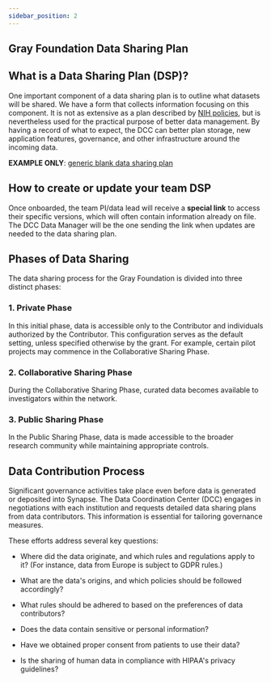 ```yaml
---
sidebar_position: 2
---
```


## Gray Foundation Data Sharing Plan

## What is a Data Sharing Plan (DSP)?

One important component of a data sharing plan is to outline what datasets will be shared. 
We have a form that collects information focusing on this component. 
It is not as extensive as a plan described by [NIH policies](https://grants.nih.gov/grants/guide/notice-files/NOT-OD-21-013.html), but is nevertheless used for the practical purpose of better data management.
By having a record of what to expect, the DCC can better plan storage, new application features, governance, and other infrastructure around the incoming data.

**EXAMPLE ONLY**: [generic blank data sharing plan](https://dsp-theta.vercel.app/dsp/preview)

## How to create or update your team DSP

Once onboarded, the team PI/data lead will receive a **special link** to access their specific versions, which will often contain information already on file. 
The DCC Data Manager will be the one sending the link when updates are needed to the data sharing plan.

## Phases of Data Sharing

The data sharing process for the Gray Foundation is divided into three distinct phases:

### 1. Private Phase

In this initial phase, data is accessible only to the Contributor and individuals authorized by the Contributor. This configuration serves as the default setting, unless specified otherwise by the grant. For example, certain pilot projects may commence in the Collaborative Sharing Phase.

### 2. Collaborative Sharing Phase

During the Collaborative Sharing Phase, curated data becomes available to investigators within the network.

### 3. Public Sharing Phase

In the Public Sharing Phase, data is made accessible to the broader research community while maintaining appropriate controls.

## Data Contribution Process

Significant governance activities take place even before data is generated or deposited into Synapse. The Data Coordination Center (DCC) engages in negotiations with each institution and requests detailed data sharing plans from data contributors. This information is essential for tailoring governance measures.

These efforts address several key questions:

- Where did the data originate, and which rules and regulations apply to it? (For instance, data from Europe is subject to GDPR rules.)

- What are the data's origins, and which policies should be followed accordingly?

- What rules should be adhered to based on the preferences of data contributors?

- Does the data contain sensitive or personal information?

- Have we obtained proper consent from patients to use their data?

- Is the sharing of human data in compliance with HIPAA's privacy guidelines?
